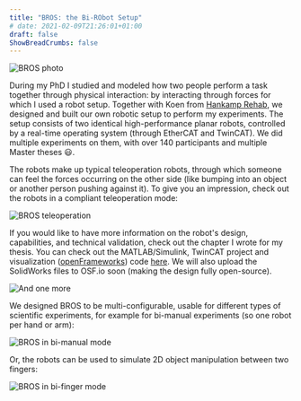 ```yaml
---
title: "BROS: the Bi-RObot Setup"
# date: 2021-02-09T21:26:01+01:00
draft: false
ShowBreadCrumbs: false
---
```


![BROS photo](/img/bros-photo-lowres.png)

During my PhD I studied and modeled how two people perform a task together through physical interaction: by interacting through forces for which I used a robot setup. Together with Koen from [Hankamp Rehab](https://www.hankamprehab.nl/), we designed and built our own robotic setup to perform my experiments. The setup consists of two identical high-performance planar robots, controlled by a real-time operating system (through EtherCAT and TwinCAT). We did multiple experiments on them, with over 140 participants and multiple Master theses 😃.

The robots make up typical teleoperation robots, through which someone can feel the forces occurring on the other side (like bumping into an object or another person pushing against it). To give you an impression, check out the robots in a compliant teleoperation mode:

![BROS teleoperation](/gif/bros-teleop.gif#center)

If you would like to have more information on the robot's design, capabilities, and technical validation, check out the chapter I wrote for my thesis. You can check out the MATLAB/Simulink, TwinCAT project and visualization ([openFrameworks](https://openframeworks.cc/)) code [here](https://github.com/niekbeckers/bi-robot-setup). We will also upload the SolidWorks files to OSF.io soon (making the design fully open-source).

![And one more](/img/bros-render-overview.png)

We designed BROS to be multi-configurable, usable for different types of scientific experiments, for example for bi-manual experiments (so one robot per hand or arm):

![BROS in bi-manual mode](/img/bros-bimanual.jpg)

Or, the robots can be used to simulate 2D object manipulation between two fingers:

![BROS in bi-finger mode](/img/bros-bifinger.jpg)



